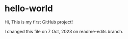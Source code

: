# hello-world
Hi, This is my first GitHub project!

I changed this file on 7 Oct, 2023 on readme-edits branch.
